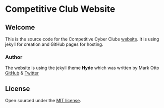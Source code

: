 # Competitive Club Website

## Welcome

This is the source code for the Competitive Cyber Clubs [website](https://competitivecyberclubs.org/). It is using jekyll for creation and GitHub pages for hosting.

### Author

The website is using the jekyll theme **Hyde** which was written by Mark Otto [GitHub](https://github.com/mdo) & [Twitter](https://twitter.com/mdo)

## License

Open sourced under the [MIT license](LICENSE.md).
